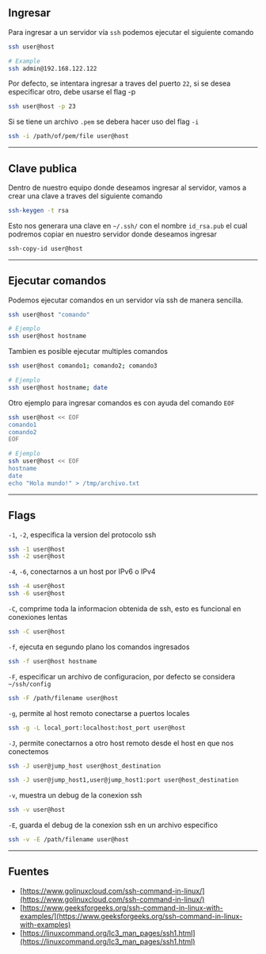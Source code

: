 ## Ingresar

Para ingresar a un servidor vía `ssh` podemos ejecutar el siguiente comando

```sh
ssh user@host

# Example
ssh admin@192.168.122.122
```

Por defecto, se intentara ingresar a traves del puerto `22`, si se desea especificar otro, debe usarse el flag -p

```sh
ssh user@host -p 23
```

Si se tiene un archivo `.pem` se debera hacer uso del flag `-i`

```sh
ssh -i /path/of/pem/file user@host
```


---

## Clave publica

Dentro de nuestro equipo donde deseamos ingresar al servidor, vamos a crear una clave a traves del siguiente comando

```sh
ssh-keygen -t rsa
```

Esto nos generara una clave en `~/.ssh/` con el nombre `id_rsa.pub` el cual podremos copiar en nuestro servidor donde deseamos ingresar

```sh
ssh-copy-id user@host
```


---

## Ejecutar comandos

Podemos ejecutar comandos en un servidor vía ssh de manera sencilla.

```sh
ssh user@host "comando"

# Ejemplo
ssh user@host hostname
```

Tambien es posible ejecutar multiples comandos

```sh
ssh user@host comando1; comando2; comando3

# Ejemplo
ssh user@host hostname; date
```

Otro ejemplo para ingresar comandos es con ayuda del comando `EOF`

```sh
ssh user@host << EOF
comando1
comando2
EOF

# Ejemplo
ssh user@host << EOF
hostname
date
echo "Hola mundo!" > /tmp/archivo.txt
```


---

## Flags

`-1`, `-2`, especifica la version del protocolo ssh

```sh
ssh -1 user@host
ssh -2 user@host
```


`-4`, `-6`, conectarnos a un host por IPv6 o IPv4

```sh
ssh -4 user@host
ssh -6 user@host
```


`-C`, comprime toda la informacion obtenida de ssh, esto es funcional en conexiones lentas

```sh
ssh -C user@host
```


`-f`, ejecuta en segundo plano los comandos ingresados

```sh
ssh -f user@host hostname
```

`-F`, especificar un archivo de configuracion, por defecto se considera `~/ssh/config`

```sh
ssh -F /path/filename user@host
```


`-g`, permite al host remoto conectarse a puertos locales

```sh
ssh -g -L local_port:localhost:host_port user@host
```


`-J`, permite conectarnos a otro host remoto desde el host en que nos conectemos

```sh
ssh -J user@jump_host user@host_destination

ssh -J user@jump_host1,user@jump_host1:port user@host_destination
```


`-v`, muestra un debug de la conexion ssh

```sh
ssh -v user@host
```


`-E`, guarda el debug de la conexion ssh en un archivo especifico

```sh
ssh -v -E /path/filename user@host
```


---

## Fuentes

- [https://www.golinuxcloud.com/ssh-command-in-linux/](https://www.golinuxcloud.com/ssh-command-in-linux/)
- [https://www.geeksforgeeks.org/ssh-command-in-linux-with-examples/](https://www.geeksforgeeks.org/ssh-command-in-linux-with-examples)
- [https://linuxcommand.org/lc3_man_pages/ssh1.html](https://linuxcommand.org/lc3_man_pages/ssh1.html)